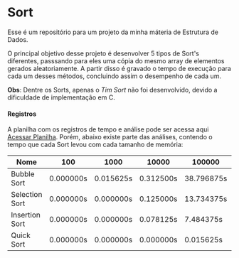 # Sort
Esse é um repositório para um projeto da minha máteria de Estrutura de Dados.

O principal objetivo desse projeto é desenvolver 5 tipos de Sort's diferentes, passsando para eles uma cópia do mesmo array de elementos gerados aleatoriamente. A partir disso é gravado o tempo de execução para cada um desses métodos, concluindo assim o desempenho de cada um.

**Obs**: Dentre os Sorts, apenas o *Tim Sort* não foi desenvolvido, devido a dificuldade de implementação em C.

#### Registros

A planilha com os registros de tempo e análise pode ser acessa aqui [Acessar Planilha]('https://docs.google.com/spreadsheets/d/1rduPTL7Xy8Fappm62YN7jalKRQCrMBkTPB-dpRe2-P8/edit?usp=sharing'). Porém, abaixo existe parte das análises, contendo o tempo que cada Sort levou com cada tamanho de memória:

|Nome       |100|1000|10000|100000|1000000|
|-----------|---|----|-----|------|-------|
|Bubble Sort| 0.000000s | 0.015625s | 0.312500s | 38.796875s | Infinite |
|Selection Sort| 0.000000s | 0.000000s | 0.125000s | 13.734375s | Infinite |
|Insertion Sort| 0.000000s | 0.000000s | 0.078125s | 7.484375s | Infinite |
|Quick Sort| 0.000000s | 0.000000s | 0.000000s | 0.015625s | 0.171875s |
